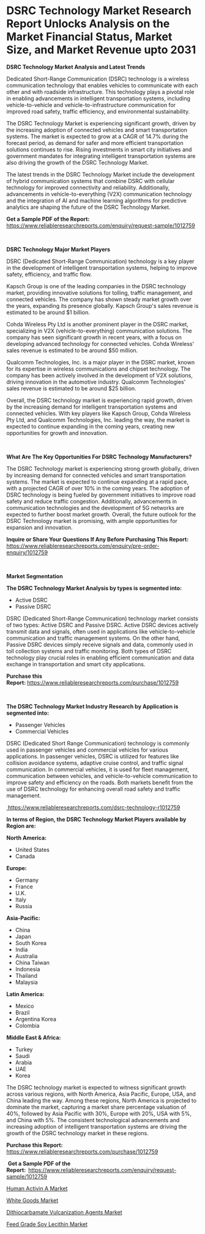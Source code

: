 <p><h1>DSRC Technology Market Research Report Unlocks Analysis on the Market Financial Status, Market Size, and Market Revenue upto 2031</h1></p><p><strong>DSRC Technology Market Analysis and Latest Trends</strong></p>
<p><p>Dedicated Short-Range Communication (DSRC) technology is a wireless communication technology that enables vehicles to communicate with each other and with roadside infrastructure. This technology plays a pivotal role in enabling advancements in intelligent transportation systems, including vehicle-to-vehicle and vehicle-to-infrastructure communication for improved road safety, traffic efficiency, and environmental sustainability.</p><p>The DSRC Technology Market is experiencing significant growth, driven by the increasing adoption of connected vehicles and smart transportation systems. The market is expected to grow at a CAGR of 14.7% during the forecast period, as demand for safer and more efficient transportation solutions continues to rise. Rising investments in smart city initiatives and government mandates for integrating intelligent transportation systems are also driving the growth of the DSRC Technology Market.</p><p>The latest trends in the DSRC Technology Market include the development of hybrid communication systems that combine DSRC with cellular technology for improved connectivity and reliability. Additionally, advancements in vehicle-to-everything (V2X) communication technology and the integration of AI and machine learning algorithms for predictive analytics are shaping the future of the DSRC Technology Market.</p></p>
<p><strong>Get a Sample PDF of the Report:&nbsp;</strong> <a href="https://www.reliableresearchreports.com/enquiry/request-sample/1012759">https://www.reliableresearchreports.com/enquiry/request-sample/1012759</a></p>
<p>&nbsp;</p>
<p><strong>DSRC Technology Major Market Players</strong></p>
<p><p>DSRC (Dedicated Short-Range Communication) technology is a key player in the development of intelligent transportation systems, helping to improve safety, efficiency, and traffic flow. </p><p>Kapsch Group is one of the leading companies in the DSRC technology market, providing innovative solutions for tolling, traffic management, and connected vehicles. The company has shown steady market growth over the years, expanding its presence globally. Kapsch Group's sales revenue is estimated to be around $1 billion.</p><p>Cohda Wireless Pty Ltd is another prominent player in the DSRC market, specializing in V2X (vehicle-to-everything) communication solutions. The company has seen significant growth in recent years, with a focus on developing advanced technology for connected vehicles. Cohda Wireless' sales revenue is estimated to be around $50 million.</p><p>Qualcomm Technologies, Inc. is a major player in the DSRC market, known for its expertise in wireless communications and chipset technology. The company has been actively involved in the development of V2X solutions, driving innovation in the automotive industry. Qualcomm Technologies' sales revenue is estimated to be around $25 billion.</p><p>Overall, the DSRC technology market is experiencing rapid growth, driven by the increasing demand for intelligent transportation systems and connected vehicles. With key players like Kapsch Group, Cohda Wireless Pty Ltd, and Qualcomm Technologies, Inc. leading the way, the market is expected to continue expanding in the coming years, creating new opportunities for growth and innovation.</p></p>
<p>&nbsp;</p>
<p><strong>What Are The Key Opportunities For DSRC Technology Manufacturers?</strong></p>
<p><p>The DSRC Technology market is experiencing strong growth globally, driven by increasing demand for connected vehicles and smart transportation systems. The market is expected to continue expanding at a rapid pace, with a projected CAGR of over 10% in the coming years. The adoption of DSRC technology is being fueled by government initiatives to improve road safety and reduce traffic congestion. Additionally, advancements in communication technologies and the development of 5G networks are expected to further boost market growth. Overall, the future outlook for the DSRC Technology market is promising, with ample opportunities for expansion and innovation.</p></p>
<p><strong>Inquire or Share Your Questions If Any Before Purchasing This Report:</strong> <a href="https://www.reliableresearchreports.com/enquiry/pre-order-enquiry/1012759">https://www.reliableresearchreports.com/enquiry/pre-order-enquiry/1012759</a></p>
<p>&nbsp;</p>
<p><strong>Market Segmentation</strong></p>
<p><strong>The DSRC Technology Market Analysis by types is segmented into:</strong></p>
<p><ul><li>Active DSRC</li><li>Passive DSRC</li></ul></p>
<p><p>DSRC (Dedicated Short-Range Communication) technology market consists of two types: Active DSRC and Passive DSRC. Active DSRC devices actively transmit data and signals, often used in applications like vehicle-to-vehicle communication and traffic management systems. On the other hand, Passive DSRC devices simply receive signals and data, commonly used in toll collection systems and traffic monitoring. Both types of DSRC technology play crucial roles in enabling efficient communication and data exchange in transportation and smart city applications.</p></p>
<p><strong>Purchase this Report:&nbsp;</strong><a href="https://www.reliableresearchreports.com/purchase/1012759">https://www.reliableresearchreports.com/purchase/1012759</a></p>
<p>&nbsp;</p>
<p><strong>The DSRC Technology Market Industry Research by Application is segmented into:</strong></p>
<p><ul><li>Passenger Vehicles</li><li>Commercial Vehicles</li></ul></p>
<p><p>DSRC (Dedicated Short Range Communication) technology is commonly used in passenger vehicles and commercial vehicles for various applications. In passenger vehicles, DSRC is utilized for features like collision avoidance systems, adaptive cruise control, and traffic signal communication. In commercial vehicles, it is used for fleet management, communication between vehicles, and vehicle-to-vehicle communication to improve safety and efficiency on the roads. Both markets benefit from the use of DSRC technology for enhancing overall road safety and traffic management.</p></p>
<p><a href="https://www.reliableresearchreports.com/dsrc-technology-r1012759">&nbsp;https://www.reliableresearchreports.com/dsrc-technology-r1012759</a></p>
<p><strong>In terms of Region, the DSRC Technology Market Players available by Region are:</strong></p>
<p>
    <p> <strong> North America: </strong>
        <ul>
            <li>United States</li>
            <li>Canada</li>
        </ul>
        </p> 
    <p> <strong> Europe: </strong>
        <ul>
            <li>Germany</li>
            <li>France</li>
            <li>U.K.</li>
            <li>Italy</li>
            <li>Russia</li>
        </ul>
        </p> 
    <p> <strong> Asia-Pacific: </strong>
        <ul>
            <li>China</li>
            <li>Japan</li>
            <li>South Korea</li>
            <li>India</li>
            <li>Australia</li>
            <li>China Taiwan</li>
            <li>Indonesia</li>
            <li>Thailand</li>
            <li>Malaysia</li>
        </ul>
        </p> 
    <p> <strong> Latin America: </strong>
        <ul>
            <li>Mexico</li>
            <li>Brazil</li>
            <li>Argentina Korea</li>
            <li>Colombia</li>
        </ul>
        </p> 
    <p> <strong> Middle East & Africa: </strong>
        <ul>
            <li>Turkey</li>
            <li>Saudi</li>
            <li>Arabia</li>
            <li>UAE</li>
            <li>Korea</li>
        </ul>
    </p>
    </p>
<p><p>The DSRC technology market is expected to witness significant growth across various regions, with North America, Asia Pacific, Europe, USA, and China leading the way. Among these regions, North America is projected to dominate the market, capturing a market share percentage valuation of 40%, followed by Asia Pacific with 30%, Europe with 20%, USA with 5%, and China with 5%. The consistent technological advancements and increasing adoption of intelligent transportation systems are driving the growth of the DSRC technology market in these regions.</p></p>
<p><strong>Purchase this Report: </strong><a href="https://www.reliableresearchreports.com/purchase/1012759">https://www.reliableresearchreports.com/purchase/1012759</a></p>
<p>&nbsp;<strong>Get a Sample PDF of the Report:&nbsp;&nbsp;</strong><a href="https://www.reliableresearchreports.com/enquiry/request-sample/1012759">https://www.reliableresearchreports.com/enquiry/request-sample/1012759</a></p>
<p><strong></strong></p>
<p><p><a href="https://github.com/gamblestampleyjenny50m5sl6/Market-Research-Report-List-2/blob/main/human-activin-a-market.md">Human Activin A Market</a></p><p><a href="https://github.com/nicholepatriciadoylenwnrjr0/Market-Research-Report-List-2/blob/main/white-goods-market.md">White Goods Market</a></p><p><a href="https://issuu.com/reportprime-2/docs/dithiocarbamate-vulcanization-agents-market-size-2">Dithiocarbamate Vulcanization Agents Market</a></p><p><a href="https://issuu.com/reportprime-2/docs/feed-grade-soy-lecithin-market-size-2030.pptx">Feed Grade Soy Lecithin Market</a></p></p>